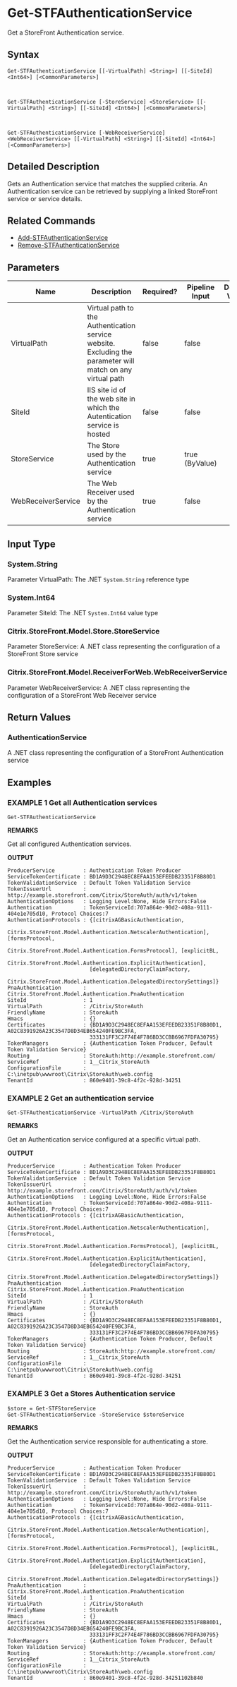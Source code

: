 ﻿# Get-STFAuthenticationService

Get a StoreFront Authentication service.

## Syntax

```
Get-STFAuthenticationService [[-VirtualPath] <String>] [[-SiteId] <Int64>] [<CommonParameters>]



Get-STFAuthenticationService [-StoreService] <StoreService> [[-VirtualPath] <String>] [[-SiteId] <Int64>] [<CommonParameters>]



Get-STFAuthenticationService [-WebReceiverService] <WebReceiverService> [[-VirtualPath] <String>] [[-SiteId] <Int64>] [<CommonParameters>]
```

## Detailed Description

Gets an Authentication service that matches the supplied criteria. An Authentication service can be retrieved by supplying a linked StoreFront service or service details.

## Related Commands

* [Add-STFAuthenticationService](./Add-STFAuthenticationService)
* [Remove-STFAuthenticationService](./Remove-STFAuthenticationService)

## Parameters

| Name   | Description | Required? | Pipeline Input | Default Value |
| --- | --- | --- | --- | --- |
|VirtualPath|Virtual path to the Authentication service website. Excluding the parameter will match on any virtual path|false|false| |
|SiteId|IIS site id of the web site in which the Autentication service is hosted|false|false| |
|StoreService|The Store used by the Authentication service|true|true (ByValue)| |
|WebReceiverService|The Web Receiver used by the Authentication service|true|false| |

## Input Type

### System.String

Parameter VirtualPath: The .NET `System.String` reference type

### System.Int64

Parameter SiteId: The .NET `System.Int64` value type

### Citrix.StoreFront.Model.Store.StoreService

Parameter StoreService: A .NET class representing the configuration of a StoreFront Store service

### Citrix.StoreFront.Model.ReceiverForWeb.WebReceiverService

Parameter WebReceiverService: A .NET class representing the configuration of a StoreFront Web Receiver service

## Return Values

### AuthenticationService

A .NET class representing the configuration of a StoreFront Authentication service

## Examples

### EXAMPLE 1 Get all Authentication services

```
Get-STFAuthenticationService
```

**REMARKS**

Get all configured Authentication services.

**OUTPUT**

```
ProducerService         : Authentication Token Producer
ServiceTokenCertificate : BD1A9D3C2948EC8EFAA153EFEEDB23351F8B80D1
TokenValidationService  : Default Token Validation Service
TokenIssuerUrl          : http://example.storefront.com/Citrix/StoreAuth/auth/v1/token
AuthenticationOptions   : Logging Level:None, Hide Errors:False
Authentication          : TokenServiceId:707a864e-90d2-408a-9111-404e1e705d10, Protocol Choices:7
AuthenticationProtocols : {[citrixAGBasicAuthentication,
                          Citrix.StoreFront.Model.Authentication.NetscalerAuthentication], [formsProtocol,
                          Citrix.StoreFront.Model.Authentication.FormsProtocol], [explicitBL,
                          Citrix.StoreFront.Model.Authentication.ExplicitAuthentication],
                          [delegatedDirectoryClaimFactory,
                          Citrix.StoreFront.Model.Authentication.DelegatedDirectorySettings]}
PnaAuthentication       : Citrix.StoreFront.Model.Authentication.PnaAuthentication
SiteId                  : 1
VirtualPath             : /Citrix/StoreAuth
FriendlyName            : StoreAuth
Hmacs                   : {}
Certificates            : {BD1A9D3C2948EC8EFAA153EFEEDB23351F8B80D1, A02C8391926A23C3547D8D34EB654240FE9BC3FA,
                          333131FF3C2F74E4F786BD3CCBB6967FDFA30795}
TokenManagers           : {Authentication Token Producer, Default Token Validation Service}
Routing                 : StoreAuth:http://example.storefront.com/
ServiceRef              : 1__Citrix_StoreAuth
ConfigurationFile       : C:\inetpub\wwwroot\Citrix\StoreAuth\web.config
TenantId                : 860e9401-39c8-4f2c-928d-34251
```

### EXAMPLE 2 Get an authentication service

```
Get-STFAuthenticationService -VirtualPath /Citrix/StoreAuth
```

**REMARKS**

Get an Authentication service configured at a specific virtual path.

**OUTPUT**

```
ProducerService         : Authentication Token Producer
ServiceTokenCertificate : BD1A9D3C2948EC8EFAA153EFEEDB23351F8B80D1
TokenValidationService  : Default Token Validation Service
TokenIssuerUrl          : http://example.storefront.com/Citrix/StoreAuth/auth/v1/token
AuthenticationOptions   : Logging Level:None, Hide Errors:False
Authentication          : TokenServiceId:707a864e-90d2-408a-9111-404e1e705d10, Protocol Choices:7
AuthenticationProtocols : {[citrixAGBasicAuthentication,
                          Citrix.StoreFront.Model.Authentication.NetscalerAuthentication], [formsProtocol,
                          Citrix.StoreFront.Model.Authentication.FormsProtocol], [explicitBL,
                          Citrix.StoreFront.Model.Authentication.ExplicitAuthentication],
                          [delegatedDirectoryClaimFactory,
                          Citrix.StoreFront.Model.Authentication.DelegatedDirectorySettings]}
PnaAuthentication       : Citrix.StoreFront.Model.Authentication.PnaAuthentication
SiteId                  : 1
VirtualPath             : /Citrix/StoreAuth
FriendlyName            : StoreAuth
Hmacs                   : {}
Certificates            : {BD1A9D3C2948EC8EFAA153EFEEDB23351F8B80D1, A02C8391926A23C3547D8D34EB654240FE9BC3FA,
                          333131FF3C2F74E4F786BD3CCBB6967FDFA30795}
TokenManagers           : {Authentication Token Producer, Default Token Validation Service}
Routing                 : StoreAuth:http://example.storefront.com/
ServiceRef              : 1__Citrix_StoreAuth
ConfigurationFile       : C:\inetpub\wwwroot\Citrix\StoreAuth\web.config
TenantId                : 860e9401-39c8-4f2c-928d-34251
```

### EXAMPLE 3 Get a Stores Authentication service

```
$store = Get-STFStoreService
Get-STFAuthenticationService -StoreService $storeService
```

**REMARKS**

Get the Authentication service responsible for authenticating a store.

**OUTPUT**

```
ProducerService         : Authentication Token Producer
ServiceTokenCertificate : BD1A9D3C2948EC8EFAA153EFEEDB23351F8B80D1
TokenValidationService  : Default Token Validation Service
TokenIssuerUrl          : http://example.storefront.com/Citrix/StoreAuth/auth/v1/token
AuthenticationOptions   : Logging Level:None, Hide Errors:False
Authentication          : TokenServiceId:707a864e-90d2-408a-9111-404e1e705d10, Protocol Choices:7
AuthenticationProtocols : {[citrixAGBasicAuthentication,
                          Citrix.StoreFront.Model.Authentication.NetscalerAuthentication], [formsProtocol,
                          Citrix.StoreFront.Model.Authentication.FormsProtocol], [explicitBL,
                          Citrix.StoreFront.Model.Authentication.ExplicitAuthentication],
                          [delegatedDirectoryClaimFactory,
                          Citrix.StoreFront.Model.Authentication.DelegatedDirectorySettings]}
PnaAuthentication       : Citrix.StoreFront.Model.Authentication.PnaAuthentication
SiteId                  : 1
VirtualPath             : /Citrix/StoreAuth
FriendlyName            : StoreAuth
Hmacs                   : {}
Certificates            : {BD1A9D3C2948EC8EFAA153EFEEDB23351F8B80D1, A02C8391926A23C3547D8D34EB654240FE9BC3FA,
                          333131FF3C2F74E4F786BD3CCBB6967FDFA30795}
TokenManagers           : {Authentication Token Producer, Default Token Validation Service}
Routing                 : StoreAuth:http://example.storefront.com/
ServiceRef              : 1__Citrix_StoreAuth
ConfigurationFile       : C:\inetpub\wwwroot\Citrix\StoreAuth\web.config
TenantId                : 860e9401-39c8-4f2c-928d-34251102b840
```
